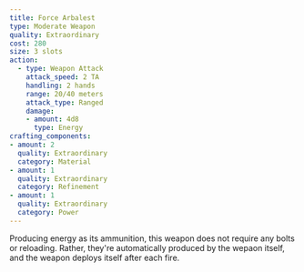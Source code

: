 ```yaml
---
title: Force Arbalest
type: Moderate Weapon
quality: Extraordinary
cost: 280
size: 3 slots
action:
  - type: Weapon Attack
    attack_speed: 2 TA 
    handling: 2 hands
    range: 20/40 meters
    attack_type: Ranged 
    damage:
    - amount: 4d8
      type: Energy
crafting_components:
- amount: 2
  quality: Extraordinary
  category: Material
- amount: 1
  quality: Extraordinary
  category: Refinement
- amount: 1
  quality: Extraordinary
  category: Power
---
```

Producing energy as its ammunition, this weapon does not require any bolts or reloading. Rather, they're automatically produced by the wepaon itself, and the weapon deploys itself after each fire.